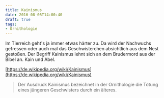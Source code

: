 ```yaml
---
title: Kainismus
date: 2016-08-05T14:00:40
draft: true
tags:
- Ornithologie
---
```


Im Tierreich geht's ja immer etwas härter zu. Da wird der Nachwuchs
gefressen oder auch mal das Geschwisterchen absichtlich aus dem Nest
gestoßen. Der Begriff Kainismus lehnt sich an dem Brudermord aus der
Bibel an. Kain und Abel.

[https://de.wikipedia.org/wiki/Kainismus](https://de.wikipedia.org/wiki/Kainismus)

> Der Ausdruck Kainismus bezeichnet in der Ornithologie die Tötung eines
> jüngeren Geschwisters durch ein älteres.
